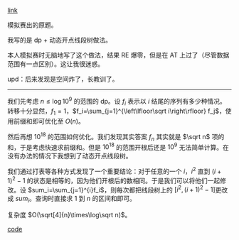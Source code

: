[link](https://atcoder.jp/contests/abc243/tasks/abc243_g)

模拟赛出的原题。

我写的是 dp + 动态开点线段树做法。

本人模拟赛时无脑地写了这个做法，结果 RE 爆零，但是在 AT 上过了（尽管数据范围有一点区别）。这让我很迷惑。

upd：后来发现是空间炸了，长教训了。

---
我们先考虑 $n\le \log10^9$ 的范围的 dp。设 $f_i$ 表示以 $i$ 结尾的序列有多少种情况。转移十分显然，$f_1=1$，$f_i=\sum_{j=1}^{\left\lfloor\sqrt i\right\rfloor} f_j$，使用前缀和即可优化至 $O(n)$。

然后再想 $10^{18}$ 的范围如何优化。我们发现其实答案 $f_n$ 其实就是 $\sqrt n$ 项的和，于是考虑快速求前缀和。但是 $10^{18}$ 的范围开根后还是 $10^9$ 无法简单计算。在没有办法的情况下我想到了动态开点线段树。

我们通过打表等各种方式发现了一个重要结论：对于任意的一个 $i$，$i^2$ 直到 $(i+1)^2-1$ 的状态是相等的，因为他们开根后的数相同。于是我们可以将他们一起修改。设 $sum_i=\sum_{j=1}^{i}f_i$，则每次都把线段树上的 $[i^2,(i+1)^2-1]$更改成 $sum_i$。查询时直接求 $1$ 到 $n$ 的区间和即可。

复杂度 $O(\sqrt[4]{n}\times\log\sqrt n)$。

[code](https://atcoder.jp/contests/abc243/submissions/43770460)